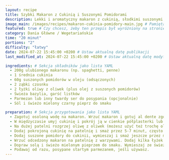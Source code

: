 ```yaml
---
layout: recipe
title: Szybki Makaron z Cukinią i Suszonymi Pomidorami
description: Lekki i aromatyczny makaron z cukinią, słodkimi suszonymi pomidorami i świeżą bazylią. Idealny na szybki obiad.
image_main: /images/recipes/makaron-cukinia-pomidory-main.jpg # Pamiętaj o dodaniu tego zdjęcia!
featured: true # Czy chcesz, żeby ten przepis był wyróżniony na stronie głównej?
category: Dania Główne / Wegetariańskie
time: "20 minut"
portions: "2"
difficulty: "łatwy"
date: 2024-07-22 15:45:00 +0200 # Ustaw aktualną datę publikacji
last_modified_at: 2024-07-22 15:45:00 +0200 # Ustaw aktualną datę modyfikacji

ingredients: # Sekcja składników jako lista YAML
  - 200g ulubionego makaronu (np. spaghetti, penne)
  - 1 średnia cukinia
  - 60g suszonych pomidorów w oleju (odsączonych)
  - 2 ząbki czosnku
  - 2 łyżki oliwy z oliwek (plus olej z suszonych pomidorów)
  - Świeża bazylia, garść listków
  - Parmezan lub inny twardy ser do posypania (opcjonalnie)
  - Sól i świeżo mielony czarny pieprz do smaku

preparation: # Sekcja przygotowania jako lista YAML
  - Zagotuj osoloną wodę na makaron. Wrzuć makaron i gotuj al dente zgodnie z instrukcją na opakowaniu. Odcedź, zachowując około pół szklanki wody z gotowania.
  - W międzyczasie umyj cukinię i pokrój ją w cienkie półplasterki lub paseczki. Suszone pomidory pokrój w mniejsze kawałki, a czosnek posiekaj drobno.
  - Na dużej patelni rozgrzej oliwę z oliwek (możesz użyć też trochę oleju z suszonych pomidorów, jeśli chcesz). Dodaj czosnek i smaż przez około 30 sekund, aż zacznie pachnieć, ale nie zbrązowieje.
  - Dodaj pokrojoną cukinię na patelnię i smaż przez 5-7 minut, często mieszając, aż zmięknie i lekko się zarumieni.
  - Dodaj suszone pomidory do cukinii, wymieszaj i smaż jeszcze przez minutę.
  - Wrzuć odcedzony makaron na patelnię z warzywami. Dodaj kilka łyżek wody z gotowania makaronu (pozwoli to na utworzenie sosu). Dokładnie wymieszaj.
  - Dopraw solą i świeżo mielonym pieprzem do smaku. Wymieszaj ze świeżymi listkami bazylii.
  - Podawaj od razu, posypane startym parmezanem, jeśli używasz.
---
```

